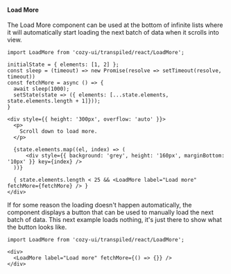 #### Load More

The Load More component can be used at the bottom of infinite lists where it will automatically start loading the next batch of data when it scrolls into view.

```
import LoadMore from 'cozy-ui/transpiled/react/LoadMore';

initialState = { elements: [1, 2] };
const sleep = (timeout) => new Promise(resolve => setTimeout(resolve, timeout))
const fetchMore = async () => {
  await sleep(1000);
  setState(state => ({ elements: [...state.elements, state.elements.length + 1]}));
}

<div style={{ height: '300px', overflow: 'auto' }}>
  <p>
    Scroll down to load more.
  </p>

  {state.elements.map((el, index) => (
      <div style={{ background: 'grey', height: '160px', marginBottom: '10px' }} key={index} />
  ))}

  { state.elements.length < 25 && <LoadMore label="Load more" fetchMore={fetchMore} /> }
</div>
```

If for some reason the loading doesn't happen automatically, the component displays a button that can be used to manually load the next batch of data.
This next example loads nothing, it's just there to show what the button looks like.

```
import LoadMore from 'cozy-ui/transpiled/react/LoadMore';

<div>
  <LoadMore label="Load more" fetchMore={() => {}} />
</div>
```
